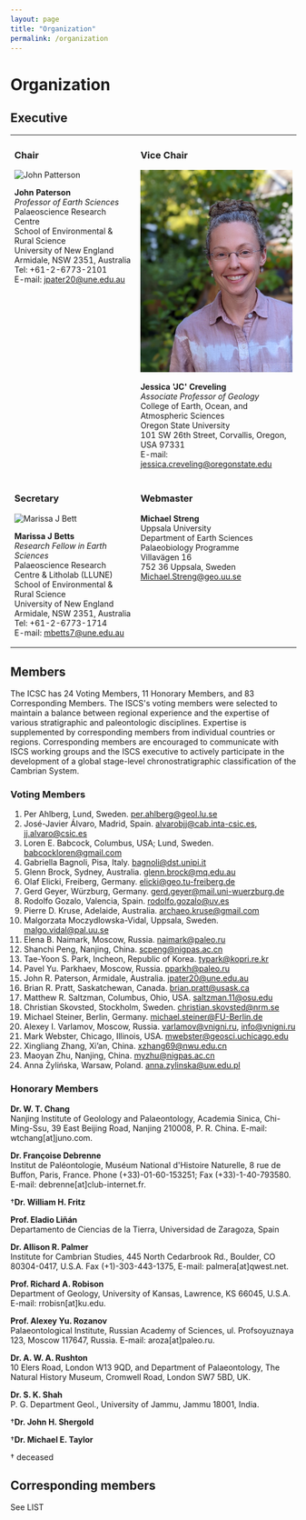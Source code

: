 ```yaml
---
layout: page
title: "Organization"
permalink: /organization
---
```


# Organization

## Executive

<style>
    table.layout td {
        vertical-align: top;
    }
</style>
<table class="layout">
    <tr>
        <td>
            <h3>Chair</h3>
            <img src="images/person-paterson.jpg" alt="John Patterson" style="width:300px;" />  
            <p>
                <strong>John Paterson</strong><br />
                <em>Professor of Earth Sciences</em><br />
                Palaeoscience Research Centre<br />
                School of Environmental & Rural Science<br />
                University of New England<br />
                Armidale, NSW 2351, Australia<br />
                Tel: +61-2-6773-2101<br />
                E-mail: <a href="jpater20@une.edu.au">jpater20@une.edu.au</a>
            </p>
        </td>
        <td>
            <h3>Vice Chair</h3>
            <img src="images/person-creveling.jpg" alt="Jessica Creveling" style="width:300px;" />  
            <p>
                <strong>Jessica 'JC' Creveling</strong><br />
                <em>Associate Professor of Geology</em><br />
                College of Earth, Ocean, and Atmospheric Sciences<br />
                Oregon State University<br />
                101 SW 26th Street, Corvallis, Oregon, USA 97331<br />
                E-mail: <a href="jessica.creveling@oregonstate.edu">jessica.creveling@oregonstate.edu</a>
            </p>
        </td>
    </tr>
    <tr>
        <td>
            <h3>Secretary</h3>
            <img src="images/person-betts.jpg" alt="Marissa J Bett" style="width:300px;" />  
            <p>
                <strong>Marissa J Betts</strong><br />
                <em>Research Fellow in Earth Sciences</em><br />
                Palaeoscience Research Centre & Litholab (LLUNE)<br />
                School of Environmental & Rural Science<br />
                University of New England<br />
                Armidale, NSW 2351, Australia<br />
                Tel: +61-2-6773-1714<br />
                E-mail: <a href="mbetts7@une.edu.au">mbetts7@une.edu.au</a>  
            </p>
        </td>
        <td>
            <p>        
                <h3>Webmaster</h3>
                <strong>Michael Streng</strong><br />
                Uppsala University<br />
                Department of Earth Sciences<br />
                Palaeobiology Programme<br />
                Villavägen 16<br />
                752 36 Uppsala, Sweden<br />
                <a href="Michael.Streng@geo.uu.se">Michael.Streng@geo.uu.se</a>
            </p>
        </td>
    </tr>
</table>


## Members

The ICSC has 24 Voting Members, 11 Honorary Members, and 83 Corresponding Members. The ISCS's voting members were selected to maintain a balance between regional experience and the expertise of various stratigraphic and paleontologic disciplines. Expertise is supplemented by corresponding members from individual countries or regions. Corresponding members are encouraged to communicate with ISCS working groups and the ISCS executive to actively participate in the development of a global stage-level chronostratigraphic classification of the Cambrian System.

### Voting Members

1. Per Ahlberg, Lund, Sweden.  <per.ahlberg@geol.lu.se>
2. José-Javier Álvaro, Madrid, Spain. <alvarobjj@cab.inta-csic.es>, <jj.alvaro@csic.es>
3. Loren E. Babcock, Columbus, USA; Lund, Sweden. <babcockloren@gmail.com>
4. Gabriella Bagnoli, Pisa, Italy.  <bagnoli@dst.unipi.it>
5. Glenn Brock, Sydney, Australia.  <glenn.brock@mq.edu.au>
6. Olaf Elicki, Freiberg, Germany.  <elicki@geo.tu-freiberg.de>
7. Gerd Geyer, Würzburg, Germany.  <gerd.geyer@mail.uni-wuerzburg.de>
8. Rodolfo Gozalo, Valencia, Spain.  <rodolfo.gozalo@uv.es>
9. Pierre D. Kruse, Adelaide, Australia.  <archaeo.kruse@gmail.com>
10. Malgorzata Moczydlowska-Vidal, Uppsala, Sweden.  <malgo.vidal@pal.uu.se>
11. Elena B. Naimark, Moscow, Russia.  <naimark@paleo.ru>
12. Shanchi Peng, Nanjing, China.  <scpeng@nigpas.ac.cn>
13. Tae-Yoon S. Park, Incheon, Republic of Korea. <typark@kopri.re.kr>
14. Pavel Yu. Parkhaev, Moscow, Russia. <pparkh@paleo.ru>
15. John R. Paterson, Armidale, Australia. <jpater20@une.edu.au>
16. Brian R. Pratt, Saskatchewan, Canada.  <brian.pratt@usask.ca>
17. Matthew R. Saltzman, Columbus, Ohio, USA.  <saltzman.11@osu.edu>
18. Christian Skovsted, Stockholm, Sweden. <christian.skovsted@nrm.se>
19. Michael Steiner, Berlin, Germany.  <michael.steiner@FU-Berlin.de>
20. Alexey I. Varlamov, Moscow, Russia.  <varlamov@vnigni.ru>, <info@vnigni.ru>
21. Mark Webster, Chicago, Illinois, USA.  <mwebster@geosci.uchicago.edu>
22. Xingliang Zhang, Xi’an, China.  <xzhang69@nwu.edu.cn>
23. Maoyan Zhu, Nanjing, China.  <myzhu@nigpas.ac.cn>
24. Anna Żylińska, Warsaw, Poland.  <anna.zylinska@uw.edu.pl>

### Honorary Members
 
**Dr. W. T. Chang**  
Nanjing Institute of Geolology and Palaeontology, Academia Sinica, Chi-Ming-Ssu, 39 East Beijing Road, Nanjing 210008, P. R. China. E-mail: wtchang[at]juno.com.

**Dr. Françoise Debrenne**  
Institut de Paléontologie, Muséum National d'Histoire Naturelle, 8 rue de Buffon, Paris, France. Phone (+33)-01-60-153251; Fax (+33)-1-40-793580. E-mail: debrenne[at]club-internet.fr.

†**Dr. William H. Fritz**  

**Prof. Eladio Liñán**  
Departamento de Ciencias de la Tierra, Universidad de Zaragoza, Spain

**Dr. Allison R. Palmer**  
Institute for Cambrian Studies, 445 North Cedarbrook Rd., Boulder, CO 80304-0417, U.S.A. Fax (+1)-303-443-1375, E-mail: palmera[at]qwest.net.

**Prof. Richard A. Robison**  
Department of Geology, University of Kansas, Lawrence, KS 66045, U.S.A.
E-mail: rrobisn[at]ku.edu.

**Prof. Alexey Yu. Rozanov**  
Palaeontological Institute, Russian Academy of Sciences, ul. Profsoyuznaya 123, Moscow 117647, Russia. E-mail: aroza[at]paleo.ru.

**Dr. A. W. A. Rushton**  
10 Elers Road, London W13 9QD, and Department of Palaeontology, The Natural History Museum, Cromwell Road, London SW7 5BD, UK.

**Dr. S. K. Shah**  
P. G. Department Geol., University of Jammu, Jammu 18001, India.

†**Dr. John H. Shergold**  

†**Dr. Michael E. Taylor**  
 
† deceased
 
## Corresponding members
See LIST